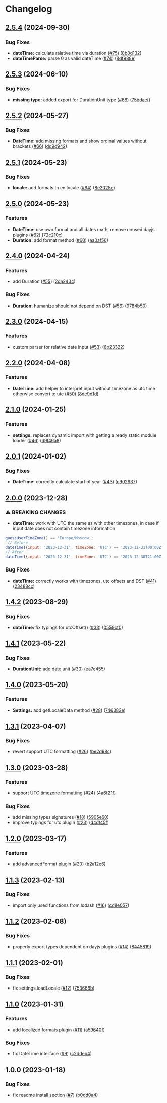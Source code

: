 # Changelog

## [2.5.4](https://github.com/gravity-ui/date-utils/compare/v2.5.3...v2.5.4) (2024-09-30)


### Bug Fixes

* **dateTime:** calculate ralative time via duration ([#75](https://github.com/gravity-ui/date-utils/issues/75)) ([8b8d132](https://github.com/gravity-ui/date-utils/commit/8b8d1325d82e3b498523beba536484b6501f856a))
* **dateTimeParse:** parse 0 as valid dateTime ([#74](https://github.com/gravity-ui/date-utils/issues/74)) ([8df988e](https://github.com/gravity-ui/date-utils/commit/8df988e39248d0a3a4411cfcf50261f5045da1be))

## [2.5.3](https://github.com/gravity-ui/date-utils/compare/v2.5.2...v2.5.3) (2024-06-10)


### Bug Fixes

* **missing type:** added export for DurationUnit type ([#68](https://github.com/gravity-ui/date-utils/issues/68)) ([75bdaef](https://github.com/gravity-ui/date-utils/commit/75bdaef8b0d19270b4bddc42c4e5e27c18f22d9c))

## [2.5.2](https://github.com/gravity-ui/date-utils/compare/v2.5.1...v2.5.2) (2024-05-27)


### Bug Fixes

* **DateTime:** add missing formats and show ordinal values without brackets ([#66](https://github.com/gravity-ui/date-utils/issues/66)) ([dd9d942](https://github.com/gravity-ui/date-utils/commit/dd9d9429a831e05bf35892f558b3e1a443ecd6e7))

## [2.5.1](https://github.com/gravity-ui/date-utils/compare/v2.5.0...v2.5.1) (2024-05-23)


### Bug Fixes

* **locale:** add formats to en locale ([#64](https://github.com/gravity-ui/date-utils/issues/64)) ([8e2025e](https://github.com/gravity-ui/date-utils/commit/8e2025e426dd844d1d91a867655501511c33e392))

## [2.5.0](https://github.com/gravity-ui/date-utils/compare/v2.4.0...v2.5.0) (2024-05-23)


### Features

* **DateTime:** use own format and all dates math, remove unused dayjs plugins ([#62](https://github.com/gravity-ui/date-utils/issues/62)) ([72c210c](https://github.com/gravity-ui/date-utils/commit/72c210c34c94320190a0af01d5fc1f1987a6ae61))
* **Duration:** add format method ([#60](https://github.com/gravity-ui/date-utils/issues/60)) ([aa0af56](https://github.com/gravity-ui/date-utils/commit/aa0af5689e837bdd8da6eca36b08c22609569092))

## [2.4.0](https://github.com/gravity-ui/date-utils/compare/v2.3.0...v2.4.0) (2024-04-24)


### Features

* add Duration ([#55](https://github.com/gravity-ui/date-utils/issues/55)) ([2da2434](https://github.com/gravity-ui/date-utils/commit/2da243405a5da7b88a11185d23aa4f415ef747f9))


### Bug Fixes

* **Duration:** humanize should not depend on DST ([#56](https://github.com/gravity-ui/date-utils/issues/56)) ([9784b50](https://github.com/gravity-ui/date-utils/commit/9784b50c505e51e6daf2654b663cded59b2bd3c8))

## [2.3.0](https://github.com/gravity-ui/date-utils/compare/v2.2.0...v2.3.0) (2024-04-15)


### Features

* custom parser for relative date input ([#53](https://github.com/gravity-ui/date-utils/issues/53)) ([6b23322](https://github.com/gravity-ui/date-utils/commit/6b23322423dc8b2e334d0c3aee321373a4d0367a))

## [2.2.0](https://github.com/gravity-ui/date-utils/compare/v2.1.0...v2.2.0) (2024-04-08)


### Features

* **DateTime:** add helper to interpret input without timezone as utc time otherwise convert to utc ([#50](https://github.com/gravity-ui/date-utils/issues/50)) ([8de9d1d](https://github.com/gravity-ui/date-utils/commit/8de9d1ddf9845978fffc97e3ed52563b739fbcf5))

## [2.1.0](https://github.com/gravity-ui/date-utils/compare/v2.0.1...v2.1.0) (2024-01-25)


### Features

* **settings:** replaces dynamic import with getting a ready static module loader ([#46](https://github.com/gravity-ui/date-utils/issues/46)) ([d9f46a8](https://github.com/gravity-ui/date-utils/commit/d9f46a82679084c5051e6b18826d5f39a732915d))

## [2.0.1](https://github.com/gravity-ui/date-utils/compare/v2.0.0...v2.0.1) (2024-01-02)


### Bug Fixes

* **DateTime:** correctly calculate start of year ([#43](https://github.com/gravity-ui/date-utils/issues/43)) ([c902937](https://github.com/gravity-ui/date-utils/commit/c9029376ddc7fe10cb96ed2b89a60c1759c56b5d))

## [2.0.0](https://github.com/gravity-ui/date-utils/compare/v1.4.2...v2.0.0) (2023-12-28)


### ⚠ BREAKING CHANGES

* **dateTime:**  work with UTC the same as with other timezones, in case if input date does not contain timezone information

```js
guessUserTimeZone() == 'Europe/Moscow';
 // Before
dateTime({input: '2023-12-31', timeZone: 'UTC') == '2023-12-31T00:00Z'
// After
dateTime({input: '2023-12-31', timeZone: 'UTC') == '2023-12-30T21:00Z'
```

### Bug Fixes

* **dateTime:** correctly works with timezones, utc offsets and DST ([#41](https://github.com/gravity-ui/date-utils/issues/41)) ([23488cc](https://github.com/gravity-ui/date-utils/commit/23488cc07f481c2f285abb40bec2dbb44f37ccac))

## [1.4.2](https://github.com/gravity-ui/date-utils/compare/v1.4.1...v1.4.2) (2023-08-29)


### Bug Fixes

* **dateTime:** fix typings for utcOffset() ([#33](https://github.com/gravity-ui/date-utils/issues/33)) ([0559cf0](https://github.com/gravity-ui/date-utils/commit/0559cf0b141855732d62ddcc4115986934dd6502))

## [1.4.1](https://github.com/gravity-ui/date-utils/compare/v1.4.0...v1.4.1) (2023-05-22)


### Bug Fixes

* **DurationUnit:** add date unit ([#30](https://github.com/gravity-ui/date-utils/issues/30)) ([ea7c455](https://github.com/gravity-ui/date-utils/commit/ea7c45510ea134a6dedc90cb24be5e0b2d59a759))

## [1.4.0](https://github.com/gravity-ui/date-utils/compare/v1.3.1...v1.4.0) (2023-05-20)


### Features

* **Settings:** add getLocaleData method ([#28](https://github.com/gravity-ui/date-utils/issues/28)) ([746383e](https://github.com/gravity-ui/date-utils/commit/746383eaff6e1e5dfb1fd0f7005dd5e9be0a4f86))

## [1.3.1](https://github.com/gravity-ui/date-utils/compare/v1.3.0...v1.3.1) (2023-04-07)


### Bug Fixes

* revert support UTC formatting ([#26](https://github.com/gravity-ui/date-utils/issues/26)) ([be2d98c](https://github.com/gravity-ui/date-utils/commit/be2d98c4bfc0ffd00cf807221c728fd13e084ac0))

## [1.3.0](https://github.com/gravity-ui/date-utils/compare/v1.2.0...v1.3.0) (2023-03-28)


### Features

* support UTC timezone formatting ([#24](https://github.com/gravity-ui/date-utils/issues/24)) ([4a6f21f](https://github.com/gravity-ui/date-utils/commit/4a6f21f89fe49740bc972734db9df9e17ca99fd6))


### Bug Fixes

* add missing types signatures ([#18](https://github.com/gravity-ui/date-utils/issues/18)) ([5905e60](https://github.com/gravity-ui/date-utils/commit/5905e6076e731907b4a93fcbc0140ccb483dd273))
* improve typings for utc plugin ([#23](https://github.com/gravity-ui/date-utils/issues/23)) ([d4df45f](https://github.com/gravity-ui/date-utils/commit/d4df45f4de99d2aa8e476e7e40d9264b4e84d804))

## [1.2.0](https://github.com/gravity-ui/date-utils/compare/v1.1.3...v1.2.0) (2023-03-17)


### Features

* add advancedFormat plugin ([#20](https://github.com/gravity-ui/date-utils/issues/20)) ([b2a12e6](https://github.com/gravity-ui/date-utils/commit/b2a12e623574accdce0006cf55cee6ab924043c4))

## [1.1.3](https://github.com/gravity-ui/date-utils/compare/v1.1.2...v1.1.3) (2023-02-13)


### Bug Fixes

* import only used functions from lodash ([#16](https://github.com/gravity-ui/date-utils/issues/16)) ([cd8e057](https://github.com/gravity-ui/date-utils/commit/cd8e057963f8dc5f72051a36c4bed31e3771fc51))

## [1.1.2](https://github.com/gravity-ui/date-utils/compare/v1.1.1...v1.1.2) (2023-02-08)


### Bug Fixes

* properly export types dependent on dayjs plugins ([#14](https://github.com/gravity-ui/date-utils/issues/14)) ([8445819](https://github.com/gravity-ui/date-utils/commit/8445819eb4a3fc76e1da08287dd0393072d99a2b))

## [1.1.1](https://github.com/gravity-ui/date-utils/compare/v1.1.0...v1.1.1) (2023-02-01)


### Bug Fixes

* fix settings.loadLocale ([#12](https://github.com/gravity-ui/date-utils/issues/12)) ([753668b](https://github.com/gravity-ui/date-utils/commit/753668bb9189166a6b32034c6dbeea11addf2b6e))

## [1.1.0](https://github.com/gravity-ui/date-utils/compare/v1.0.0...v1.1.0) (2023-01-31)


### Features

* add localized formats plugin ([#11](https://github.com/gravity-ui/date-utils/issues/11)) ([a59640f](https://github.com/gravity-ui/date-utils/commit/a59640f27b77e0af09b1574f72ea641cbb60c03f))


### Bug Fixes

* fix DateTime interface ([#9](https://github.com/gravity-ui/date-utils/issues/9)) ([c2ddeb4](https://github.com/gravity-ui/date-utils/commit/c2ddeb4180a19069d769ce4d88e3980af4893afc))

## 1.0.0 (2023-01-18)


### Bug Fixes

* fix readme install section ([#7](https://github.com/gravity-ui/date-utils/issues/7)) ([b0dd0a4](https://github.com/gravity-ui/date-utils/commit/b0dd0a47311c042993817e60ed56347552be48b3))
